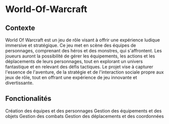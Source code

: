 # World-Of-Warcraft
## Contexte
World Of Warcraft est un jeu de rôle visant à offrir une expérience ludique immersive et stratégique. Ce jeu met en scène des équipes de personnages, comprenant des héros et des monstres, qui s'affrontent. Les joueurs auront la possibilité de gérer les équipements, les actions et les déplacements de leurs personnages, tout en explorant un univers fantastique et en relevant des défis tactiques. Le projet vise à capturer l'essence de l'aventure, de la stratégie et de l'interaction sociale propre aux jeux de rôle, tout en offrant une expérience de jeu innovante et divertissante.
## Fonctionalités
Création des équipes et des personnages
Gestion des équipements et des objets
Gestion des combats
Gestion des déplacements et des coordonnées
